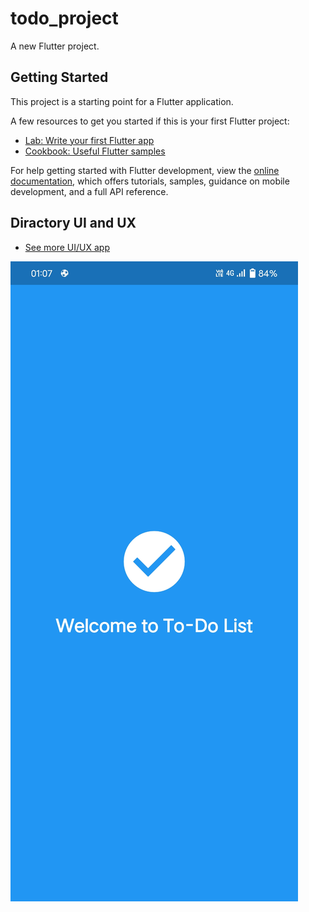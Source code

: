 # todo_project

A new Flutter project.

## Getting Started

This project is a starting point for a Flutter application.

A few resources to get you started if this is your first Flutter project:

- [Lab: Write your first Flutter app](https://docs.flutter.dev/get-started/codelab)
- [Cookbook: Useful Flutter samples](https://docs.flutter.dev/cookbook)

For help getting started with Flutter development, view the
[online documentation](https://docs.flutter.dev/), which offers tutorials,
samples, guidance on mobile development, and a full API reference.

## Diractory UI and UX

- [See more UI/UX app](https://github.com/mszahran/todo_project/tree/main/ui_ux_app)

![Alt text](https://github.com/mszahran/todo_project/blob/main/ui_ux_app/Screenshot_20241011_010741.jpg)
